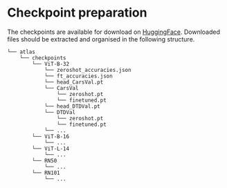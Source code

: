 # Checkpoint preparation

The checkpoints are available for download on [HuggingFace](https://huggingface.co/fredzzhang/atlas/tree/main).
Downloaded files should be extracted and organised in the following structure.

```
└── atlas
    └── checkpoints
        └── ViT-B-32
            └── zeroshot_accuracies.json
            └── ft_accuracies.json
            └── head_CarsVal.pt
            └── CarsVal
                └── zeroshot.pt
                └── finetuned.pt
            └── head_DTDVal.pt
            └── DTDVal
                └── zeroshot.pt
                └── finetuned.pt
            └── ...
        └── ViT-B-16
            └── ...
        └── ViT-L-14
            └── ...
        └── RN50
            └── ...
        └── RN101
            └── ...
```